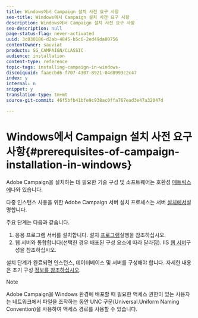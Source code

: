 ```yaml
---
title: Windows에서 Campaign 설치 사전 요구 사항
seo-title: Windows에서 Campaign 설치 사전 요구 사항
description: Windows에서 Campaign 설치 사전 요구 사항
seo-description: null
page-status-flag: never-activated
uuid: 3c030186-d2ab-4845-b5c6-2ed49da00756
contentOwner: sauviat
products: SG_CAMPAIGN/CLASSIC
audience: installation
content-type: reference
topic-tags: installing-campaign-in-windows-
discoiquuid: faaecbd6-f707-4307-8921-04d8993c2c47
index: y
internal: n
snippet: y
translation-type: tm+mt
source-git-commit: 46f5bfb41bfe9c938ac0ffa767ead3e47a32047d

---
```



# Windows에서 Campaign 설치 사전 요구 사항{#prerequisites-of-campaign-installation-in-windows}

Adobe Campaign을 설치하는 데 필요한 기술 구성 및 소프트웨어는 호환성 [매트릭스에](https://helpx.adobe.com/campaign/kb/compatibility-matrix.html)나와 있습니다.

다중 인스턴스 사용을 위한 Adobe Campaign 서버 설치 프로세스는 서버 [설치에서](../../installation/using/installing-the-server.md)설명합니다.

주요 단계는 다음과 같습니다.

1. 응용 프로그램 서버를 설치합니다. 설치 [프로그램](../../installation/using/installing-the-server.md#executing-the-installation-program)실행을 참조하십시오.
1. 웹 서버와 통합합니다(선택한 경우 배포된 구성 요소에 따라 달라짐). IIS [웹 서버](../../installation/using/integration-into-a-web-server-for-windows.md#configuring-the-iis-web-server)구성을 참조하십시오.

설치 단계가 완료되면 인스턴스, 데이터베이스 및 서버를 구성해야 합니다. 자세한 내용은 초기 구성 [정보를 참조하십시오](../../installation/using/about-initial-configuration.md).

>[!NOTE]
>
>Adobe Campaign을 Windows 환경에 배포할 때 필요한 액세스 권한이 있는 사용자는 네트워크에서 파일을 조작하는 동안 UNC 구문(Universal.Uniform Naming Convention)을 사용하여 액세스 경로를 사용할 수 있습니다.

